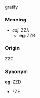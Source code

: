 gratify
### Meaning
+ _adj_: ZZA
    + __eg__: ZZB

### Origin

ZZC

### Synonym

__eg__: ZZD

+ ZZE


